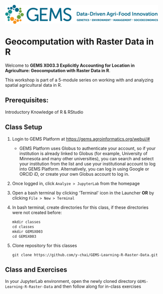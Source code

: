 <img src="images/GEMS long.png" width=600 alt="GEMS Logo" title="GEMS" />

# Geocomputation with Raster Data in R

Welcome to **GEMS X003.3 Explicitly Accounting for Location in Agriculture: Geocomputation with Raster Data in R**.  

This workshop is part of a 5-module series on working with and analyzing spatial agricultural data in R.  

## Prerequisites: 
Introductory Knowledge of R & RStudio  


## Class Setup
1. Login to GEMS Platform at https://gems.agroinformatics.org/webui/#
    - GEMS Platform uses Globus to authenticate your account, so if your institution is already linked to Globus (for example, University of Minnesota and many other universities), you can search and select your institution from the list and use your institutional account to log into GEMS Platform. Alternatively, you can log in using Google or ORCID iD, or create  your own Globus account to log in.   

1. Once logged in, click `Analyze > JupyterLab` from the homepage

1. Open a bash terminal by clicking 'Terminal' icon in the Launcher **OR** by clicking `File > New > Terminal`

1. In bash terminal, create directories for this class, if these directories were not created before:
    ```shell
    mkdir classes  
    cd classes  
    mkdir GEMSX003  
    cd GEMSX003
    ```  
1. Clone repository for this classes  
    ```shell
    git clone https://github.com/y-chai/GEMS-Learning-R-Raster-Data.git
    ```

## Class and Exercises
In your JupyterLab environment, open the newly cloned directory `GEMS-Learning-R-Raster-Data` and then follow along for in-class exercises 
